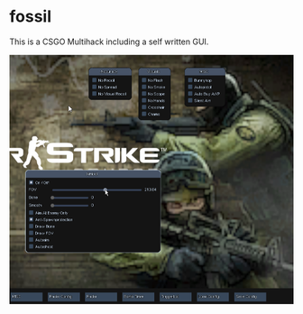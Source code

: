 # fossil
This is a CSGO Multihack including a self written GUI.


![Screenshot](ApplicationFrameHost_2019-06-12_00-26-07.png)
